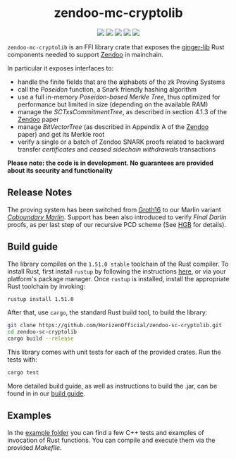 <h1 align="center">zendoo-mc-cryptolib</h1>
<p align="center">
    <a href= "https://github.com/HorizenOfficial/zendoo-mc-cryptolib/releases"><img src="https://img.shields.io/github/release/HorizenOfficial/zendoo-mc-cryptolib.svg"></a>
    <a href="AUTHORS"><img src="https://img.shields.io/github/contributors/HorizenOfficial/zendoo-mc-cryptolib.svg?"></a>
    <a href="https://travis-ci.com/github/HorizenOfficial/zendoo-mc-cryptolib"><img src="https://app.travis-ci.com/HorizenOfficial/zendoo-mc-cryptolib.svg?branch=master"></a>
    <a href="LICENSE-MIT"><img src="https://img.shields.io/badge/license-MIT-blue.svg"></a>
    <a href="CONTRIBUTING.md"><img src="https://img.shields.io/badge/PRs-welcome-brightgreen.svg?style=flat-square"></a>
</p>


`zendoo-mc-cryptolib` is an FFI library crate that exposes the [ginger-lib](https://github.com/HorizenOfficial/ginger-lib) Rust components needed to support [Zendoo](https://eprint.iacr.org/2020/123.pdf "Zendoo") in mainchain.

In particular it exposes interfaces to:

* handle the finite fields that are the alphabets of the zk Proving Systems
* call the *Poseidon* function, a Snark friendly hashing algorithm
* use a full in-memory *Poseidon-based Merkle Tree*, thus optimized for performance but limited in size (depending on the available RAM)
* manage the *SCTxsCommitmentTree*, as described in section 4.1.3 of the [Zendoo](https://eprint.iacr.org/2020/123.pdf "Zendoo") paper
* manage *BitVectorTree* (as described in Appendix A of the [Zendoo](https://eprint.iacr.org/2020/123.pdf "Zendoo") paper) and get its Merkle root
* verify a single or a batch of Zendoo SNARK proofs related to backward transfer *certificates* and *ceased sidechain withdrawals* transactions

**Please note: the code is in development. No guarantees are provided about its security and functionality**

## Release Notes

The proving system has been switched from [Groth16](https://eprint.iacr.org/2016/260.pdf) to our Marlin variant [*Coboundary Marlin*](https://github.com/HorizenLabs/marlin).
Support has been also introduced to verify *Final Darlin* proofs, as per last step of our recursive PCD scheme (See [HGB](https://eprint.iacr.org/2021/930) for details).

## Build guide

The library compiles on the `1.51.0 stable` toolchain of the Rust compiler.
To install Rust, first install `rustup` by following the instructions [here](https://rustup.rs/), or via your platform's package manager.
Once `rustup` is installed, install the appropriate Rust toolchain by invoking:
```bash
rustup install 1.51.0
```
After that, use `cargo`, the standard Rust build tool, to build the library:
```bash
git clone https://github.com/HorizenOfficial/zendoo-sc-cryptolib.git
cd zendoo-sc-cryptolib
cargo build --release
```
This library comes with unit tests for each of the provided crates. Run the tests with:
```bash
cargo test
``` 
More detailed build guide, as well as instructions to build the .jar, can be found in in our [build guide](BUILD.md).

## Examples

In the [example folder](examples) you can find a few C++ tests and examples of invocation of Rust functions. You can compile and execute them via the provided *Makefile*.
